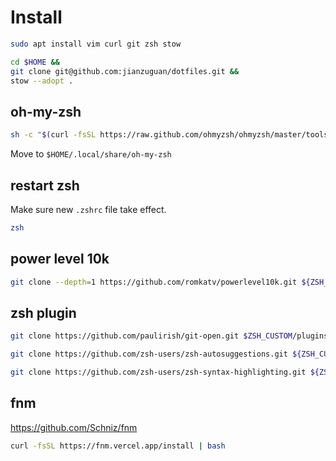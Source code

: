 # Install

```sh
sudo apt install vim curl git zsh stow
```

```sh
cd $HOME &&
git clone git@github.com:jianzuguan/dotfiles.git &&
stow --adopt .
```

## oh-my-zsh

```sh
sh -c "$(curl -fsSL https://raw.github.com/ohmyzsh/ohmyzsh/master/tools/install.sh)"
```

Move to `$HOME/.local/share/oh-my-zsh`

## restart zsh

Make sure new `.zshrc` file take effect.

```sh
zsh
```

## power level 10k

```sh
git clone --depth=1 https://github.com/romkatv/powerlevel10k.git ${ZSH_CUSTOM:-$HOME/.local/share/oh-my-zsh/custom}/themes/powerlevel10k
```

## zsh plugin

```sh
git clone https://github.com/paulirish/git-open.git $ZSH_CUSTOM/plugins/git-open
```

```sh
git clone https://github.com/zsh-users/zsh-autosuggestions.git ${ZSH_CUSTOM:-$HOME/.local/share/oh-my-zsh/custom}/plugins/zsh-autosuggestions
```

```sh
git clone https://github.com/zsh-users/zsh-syntax-highlighting.git ${ZSH_CUSTOM:-$HOME/.local/share/oh-my-zsh/custom}/plugins/zsh-syntax-highlighting
```

## fnm

https://github.com/Schniz/fnm

```sh
curl -fsSL https://fnm.vercel.app/install | bash
```
